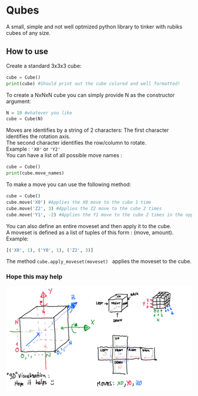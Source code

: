 # Qubes
A small, simple and not well optmized python library to tinker with rubiks cubes of any size.
## How to use
Create a standard 3x3x3 cube:
```python
cube = Cube()
print(cube) #Should print out the cube colored and well formatted!
```
To create a NxNxN cube you can simply provide N as the constructor argument:
```python
N = 10 #whatever you like
cube = Cube(N)
```
Moves are identifies by a string of 2 characters:  The first character identifies the rotation axis.  
The second character identifies the row/column to rotate.  
Example : ```'X0'``` or ```'Y2'```  
You can have a list of all possible move names :
```python
cube = Cube()
print(cube.move_names)
```
To make a move you can use the following method:
```python
cube = Cube()
cube.move('X0') #Applies the X0 move to the cube 1 time
cube.move('Z2', 3) #Applies the Z2 move to the cube 2 times
cube.move('Y1', -2) #Applies the Y1 move to the cube 2 times in the opposite direction
```
You can also define an entire moveset and then apply it to the cube.  
A moveset is defined as a list of tuples of this form : (move, amount).  
Example:
```python
[('X0', 1), ('Y0', 1), ('Z2', 3)]
```
The method ```cube.apply_moveset(moveset) ``` applies the moveset to the cube.

### Hope this may help
![Visualization](images/Visualization.png)
